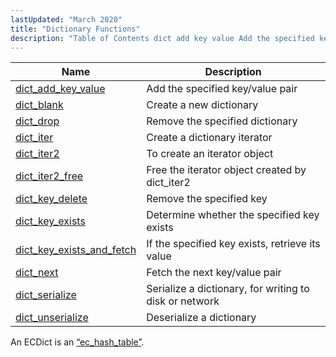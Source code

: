 ```yaml
---
lastUpdated: "March 2020"
title: "Dictionary Functions"
description: "Table of Contents dict add key value Add the specified key value pair dict blank Create a new dictionary dict drop Remove the specified dictionary dict iter Create a dictionary iterator dict iter 2 To create an iterator object dict iter 2 free Free the iterator object created by dict..."
---
```



| Name                                                                                                              | Description                                            |
|-------------------------------------------------------------------------------------------------------------------|--------------------------------------------------------|
| [dict_add_key_value](/momentum/3/3-api/apis-dict-add-key-value)               | Add the specified key/value pair                       |
| [dict_blank](/momentum/3/3-api/apis-dict-blank)                               | Create a new dictionary                                |
| [dict_drop](/momentum/3/3-api/apis-dict-drop)                                 | Remove the specified dictionary                        |
| [dict_iter](/momentum/3/3-api/apis-dict-iter)                                 | Create a dictionary iterator                           |
| [dict_iter2](/momentum/3/3-api/apis-dict-iter-2)                               | To create an iterator object                           |
| [dict_iter2_free](/momentum/3/3-api/apis-dict-iter-2-free)                     | Free the iterator object created by dict_iter2         |
| [dict_key_delete](/momentum/3/3-api/apis-dict-key-delete)                     | Remove the specified key                               |
| [dict_key_exists](/momentum/3/3-api/apis-dict-key-exists)                     | Determine whether the specified key exists             |
| [dict_key_exists_and_fetch](/momentum/3/3-api/apis-dict-key-exists-and-fetch) | If the specified key exists, retrieve its value        |
| [dict_next](/momentum/3/3-api/apis-dict-next)                                 | Fetch the next key/value pair                          |
| [dict_serialize](/momentum/3/3-api/apis-dict-serialize)                       | Serialize a dictionary, for writing to disk or network |
| [dict_unserialize](/momentum/3/3-api/apis-dict-unserialize)                   | Deserialize a dictionary                               |

An ECDict is an [“ec_hash_table”](/momentum/3/3-api/structs-ec-hash-table).